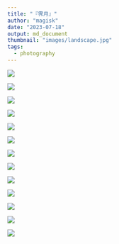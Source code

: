 ```yaml
---
title: "『霁月』"
author: "magisk"
date: "2023-07-18"
output: md_document
thumbnail: "images/landscape.jpg"
tags:
  - photography
---
```


![](/images/Nikon/picture_show1/DSC_1552-3.JPG)

![](/images/Nikon/picture_show1/DSC_1583.JPG)

![](/images/Nikon/picture_show1/DSC_0006-3.JPG)

![](/images/Nikon/picture_show1/DSC_0184-4.JPG)

![](/images/Nikon/picture_show1/DSC_1717.JPG)

![](/images/Nikon/picture_show1/DSC_1672.JPG)

![](/images/Nikon/picture_show1/DSC_1685.JPG)

![](/images/Nikon/picture_show1/DSC_0010.JPG)

![](/images/Nikon/picture_show1/DSC_1676.JPG)

![](/images/Nikon/picture_show1/DSC_1721.JPG)

![](/images/Nikon/picture_show1/DSC_1729.JPG)

![](/images/Nikon/picture_show1/DSC_0402-1.JPG)

![](/images/Nikon/picture_show1/DSC_1600.JPG)
